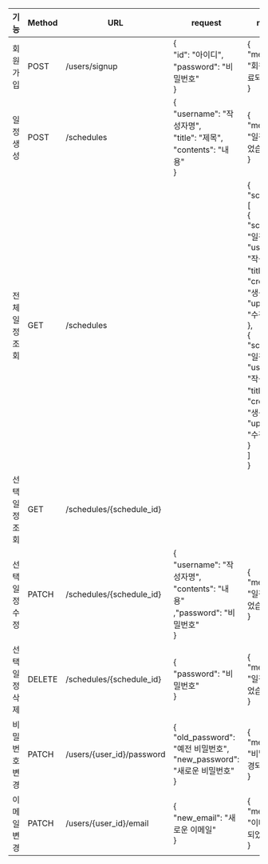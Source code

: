  | 기능       | Method | URL                       | request                                                                | response                                                                                                                                                                                                                                                                                              | 상태코드     |
|----------|--------|---------------------------|------------------------------------------------------------------------|-------------------------------------------------------------------------------------------------------------------------------------------------------------------------------------------------------------------------------------------------------------------------------------------------------|----------|
 | 회원가입     | POST   | /users/signup             | {<br/>"id": "아이디",<br/>"password": "비밀번호"<br/>}     | {<br/>"message": "회원가입이 완료되었습니다"<br/>}                                                                                                                                                                                                                                    | 200:정상가입 | |
 | 일정 생성    | POST   | /schedules                | {<br/>"username": "작성자명",<br/>"title": "제목",<br/>"contents": "내용"<br/>}                        | {<br/>"message": "일정이 생성되었습니다"<br/>}                                                                                                                                                                                                                                                                  | 201:생성됨  |
 | 전체 일정 조회 | GET    | /schedules                |                                                                        | {<br/> "schedules" : [<br/>{<br/>"schedule_id": "일정 아이디",<br/>"username": "작성자명",<br/> "title":"제목",<br/>"createdAt": "생성일,<br/>"updatedAt": "수정일"<br/>},<br/>{<br/>"schedule_id": "일정 아이디",<br/>"username": "작성자명",<br/> "title":"제목",<br/>"createdAt": "생성일<br/>"updatedAt": "수정일"<br/>}<br/>]<br/>} | 200:OK   |
 | 선택 일정 조회 | GET    | /schedules/{schedule_id}  |                                                                        |                                                                                                                                                                                                                                                                                                       | 200:OK   |
 | 선택 일정 수정 | PATCH  | /schedules/{schedule_id}  | {<br/>"username": "작성자명",<br/>"contents": "내용"<br/>,"password": "비밀번호"<br/>} | {<br/>"message": "일정이 수정되었습니다"<br/>}                                                                                                                                                                                                                                                                  | 200:OK   |
 | 선택 일정 삭제 | DELETE | /schedules/{schedule_id}  | {<br/>"password": "비밀번호"<br/>}                                                                     | {<br/>"message": "일정이 삭제되었습니다"<br/>}                                                                                                                                                                                                                                                                  | 200:OK   |
 | 비밀번호 변경  | PATCH  | /users/{user_id}/password | {<br/>"old_password": "예전 비밀번호",<br/>"new_password": "새로운 비밀번호"<br/>}  | {<br/>"message": "비밀번호가 변경되었습니다"<br/>}                                                                                                                                                                                                                                                                | 200:OK   |
 | 이메일 변경   | PATCH  | /users/{user_id}/email    | {<br/>"new_email": "새로운 이메일"<br/>}                                     | {<br/>"message": "이메일이 변경되었습니다"<br/>}                                                                                                                                                                                                                                                                 | 200:OK   |
 